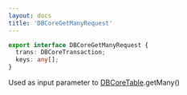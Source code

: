 ```yaml
---
layout: docs
title: 'DBCoreGetManyRequest'
---
```


```ts
export interface DBCoreGetManyRequest {
  trans: DBCoreTransaction;
  keys: any[];
}
```
Used as input parameter to [DBCoreTable](DBCoreTable).getMany()
